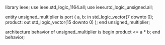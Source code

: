 library ieee;
use ieee.std_logic_1164.all;
use ieee.std_logic_unsigned.all;

entity unsigned_multiplier is
    port (
        a, b: in std_logic_vector(7 downto 0);
        product: out std_logic_vector(15 downto 0)
    );
end unsigned_multiplier;

architecture behavior of unsigned_multiplier is
begin
    product <= a * b;
end behavior;
